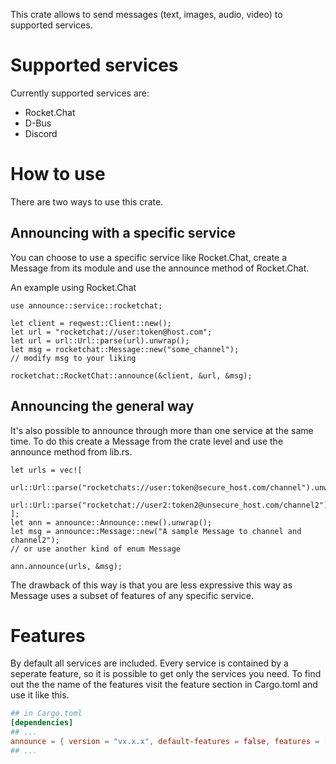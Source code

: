 This crate allows to send messages (text, images, audio, video) to supported services.

# Supported services
Currently supported services are:
* Rocket.Chat
* D-Bus
* Discord

# How to use

There are two ways to use this crate.

## Announcing with a specific service
You can choose to use a specific service like Rocket.Chat, create a Message from its module and use the announce method of Rocket.Chat.

An example using Rocket.Chat
```rust,no_run
use announce::service::rocketchat;

let client = reqwest::Client::new();
let url = "rocketchat://user:token@host.com";
let url = url::Url::parse(url).unwrap();
let msg = rocketchat::Message::new("some_channel");
// modify msg to your liking

rocketchat::RocketChat::announce(&client, &url, &msg);
```


## Announcing the general way
It's also possible to announce through more than one service at the same time. To do this create a Message from the crate level and use the announce method from lib.rs.

```rust,no_run
let urls = vec![
  url::Url::parse("rocketchats://user:token@secure_host.com/channel").unwrap(),
  url::Url::parse("rocketchat://user2:token2@unsecure_host.com/channel2").unwrap(),
];
let ann = announce::Announce::new().unwrap();
let msg = announce::Message::new("A sample Message to channel and channel2");
// or use another kind of enum Message

ann.announce(urls, &msg);
```

The drawback of this way is that you are less expressive this way as Message uses a subset of features of any specific service.

# Features

By default all services are included.
Every service is contained by a seperate feature, so it is possible to get only the services you need.
To find out the the name of the features visit the feature section in Cargo.toml and use it like this.
```toml ignore
## in Cargo.toml
[dependencies]
## ...
announce = { version = "vx.x.x", default-features = false, features = ["rocketchat"] }
## ...
```
